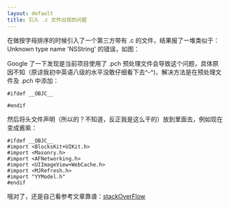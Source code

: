 ```yaml
---
layout: default
title: 引入 .c 文件出现的问题
---  
```


在做按字母排序的时候引入了一个第三方带有 .c 的文件，结果报了一堆类似于：Unknown type name 'NSString' 的错误，如图：

Google 了一下发现是当前项目使用了 .pch 预处理文件会导致这个问题，具体原因不知（原谅我初中英语八级的水平没敢仔细看下去^-^)，解决方法是在预处理文件及 .pch 中添加：

	﻿#ifdef __OBJC__
	
	#endif
然后将头文件声明（所以的？不知道，反正我是这么干的）放到里面去，例如现在变成酱紫：

	#ifdef __OBJC__
	#import <BlocksKit+UIKit.h>
	#import <Masonry.h>
	#import <AFNetworking.h>
	#import <UIImageView+WebCache.h>
	#import <MJRefresh.h>
	#import "YYModel.h"
	#endif

哦对了，还是自己看参考文章靠谱：[stackOverFlow](http://stackoverflow.com/questions/11857765/ios-parse-issues-in-nsobjcruntime-nszone-and-nsobject)

